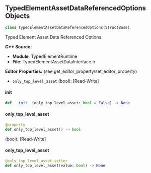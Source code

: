## TypedElementAssetDataReferencedOptions Objects

```python
class TypedElementAssetDataReferencedOptions(StructBase)
```

Typed Element Asset Data Referenced Options

**C++ Source:**

- **Module**: TypedElementRuntime
- **File**: TypedElementAssetDataInterface.h

**Editor Properties:** (see get_editor_property/set_editor_property)

- ``only_top_level_asset`` (bool):  [Read-Write]

<a id="unreal.TypedElementAssetDataReferencedOptions.__init__"></a>

#### __init__

```python
def __init__(only_top_level_asset: bool = False) -> None
```

<a id="unreal.TypedElementAssetDataReferencedOptions.only_top_level_asset"></a>

#### only_top_level_asset

```python
@property
def only_top_level_asset() -> bool
```

(bool):  [Read-Write]

<a id="unreal.TypedElementAssetDataReferencedOptions.only_top_level_asset"></a>

#### only_top_level_asset

```python
@only_top_level_asset.setter
def only_top_level_asset(value: bool) -> None
```

<a id="unreal.UniversalObjectLocator"></a>